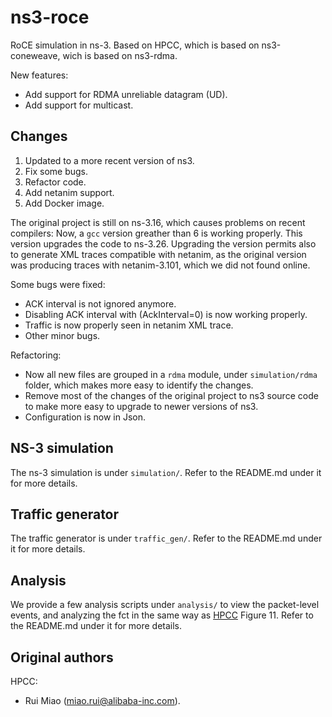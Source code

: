 # ns3-roce

RoCE simulation in ns-3.
Based on HPCC, which is based on ns3-coneweave, wich is based on ns3-rdma.

New features:
- Add support for RDMA unreliable datagram (UD).
- Add support for multicast.

## Changes

1. Updated to a more recent version of ns3.
1. Fix some bugs.
1. Refactor code.
1. Add netanim support.
1. Add Docker image.

The original project is still on ns-3.16, which causes problems on recent compilers: Now, a `gcc` version greather than 6 is working properly. This version upgrades the code to ns-3.26. Upgrading the version permits also to generate XML traces compatible with netanim, as the original version was producing traces with netanim-3.101, which we did not found online.

Some bugs were fixed:

- ACK interval is not ignored anymore.
- Disabling ACK interval with (AckInterval=0) is now working properly.
- Traffic is now properly seen in netanim XML trace. 
- Other minor bugs.

Refactoring:

- Now all new files are grouped in a `rdma` module, under `simulation/rdma` folder, which makes more easy to identify the changes.
- Remove most of the changes of the original project to ns3 source code to make more easy to upgrade to newer versions of ns3.
- Configuration is now in Json.

## NS-3 simulation
The ns-3 simulation is under `simulation/`. Refer to the README.md under it for more details.

## Traffic generator
The traffic generator is under `traffic_gen/`. Refer to the README.md under it for more details.

## Analysis
We provide a few analysis scripts under `analysis/` to view the packet-level events, and analyzing the fct in the same way as [HPCC](https://liyuliang001.github.io/publications/hpcc.pdf) Figure 11.
Refer to the README.md under it for more details.

## Original authors

HPCC:

- Rui Miao (miao.rui@alibaba-inc.com).
